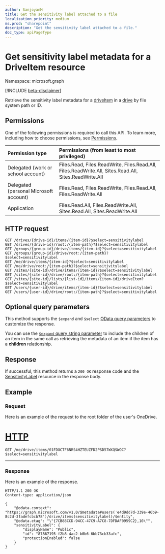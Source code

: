 ```yaml
---
author: SanjoyanM
title: Get the sensitivity label attached to a file
localization_priority: medium
ms.prod: "sharepoint"
description: "Get the sensitivity label attached to a file."
doc_type: apiPageType
---
```

# Get sensitivity label metadata for a DriveItem resource

Namespace: microsoft.graph

[!INCLUDE [beta-disclaimer](../../includes/beta-disclaimer.md)]

Retrieve the sensitivity label metadata for a [driveItem](../resources/driveitem.md) in a [drive](../resources/drive.md) by file system path or ID.

## Permissions

One of the following permissions is required to call this API. To learn more, including how to choose permissions, see [Permissions](/graph/permissions-reference).

|Permission type      | Permissions (from least to most privileged)              |
|:--------------------|:---------------------------------------------------------|
|Delegated (work or school account) | Files.Read, Files.ReadWrite, Files.Read.All, Files.ReadWrite.All, Sites.Read.All, Sites.ReadWrite.All    |
|Delegated (personal Microsoft account) | Files.Read, Files.ReadWrite, Files.Read.All, Files.ReadWrite.All    |
|Application | Files.Read.All, Files.ReadWrite.All, Sites.Read.All, Sites.ReadWrite.All |

## HTTP request

<!-- { "blockType": "ignored" } -->

```http
GET /drives/{drive-id}/items/{item-id}?$select=sensitivitylabel
GET /drives/{drive-id}/root:/{item-path}?$select=sensitivitylabel
GET /groups/{group-id}/drive/items/{item-id}?$select=sensitivitylabel
GET /groups/{group-id}/drive/root:/{item-path}?$select=sensitivitylabel
GET /me/drive/items/{item-id}?$select=sensitivitylabel
GET /me/drive/root:/{item-path}?$select=sensitivitylabel
GET /sites/{site-id}/drive/items/{item-id}?$select=sensitivitylabel
GET /sites/{site-id}/drive/root:/{item-path}?$select=sensitivitylabel
GET /sites/{site-id}/lists/{list-id}/items/{item-id}/driveItem?$select=sensitivitylabel
GET /users/{user-id}/drive/items/{item-id}?$select=sensitivitylabel
GET /users/{user-id}/drive/root:/{item-path}?$select=sensitivitylabel
```

## Optional query parameters

This method supports the `$expand` and `$select` [OData query parameters](/graph/query-parameters) to customize the response.

You can use the [`$expand` query string parameter](/graph/query-parameters) to include the children of an item in the same call as retrieving the metadata of an item if the item has a **children** relationship.

## Response

If successful, this method returns a `200 OK` response code and the [SensitivityLabel](../resources/sensitivitylabel.md) resource in the response body.

## Example

### Request

Here is an example of the request to the root folder of the user's OneDrive.


# [HTTP](#tab/http)
<!-- { "blockType": "request", "name": "get-drive-item-sensitivity-label", "tags": "service.graph" }-->

```msgraph-interactive
GET /me/drive/items/01FDOCTF6NRS4HZTEUZFD2PSD57WXQSWOC?$select=sensitivitylabel
```
---


### Response

Here is an example of the response.

<!-- { "blockType": "response", "truncated": true, "@odata.type": "microsoft.graph.filesensitivitylabel" } -->

```http
HTTP/1.1 200 OK
Content-type: application/json

{
    "@odata.context": "https://graph.microsoft.com/v1.0/$metadata#users('e4d9dd7d-339e-46b9-8c2d-3fadefcbcb78')/drive/items(sensitivitylabel)/$entity",
    "@odata.etag": "\"{7CB88CCD-94CC-47C9-A7C8-7DFDAF0959C2},10\"",
    "sensitivityLabel": {
        "displayName": "Public",
        "id": "87867195-f2b8-4ac2-b0b6-6bb73cb33afc",
        "protectionEnabled": false
    }
}
```



